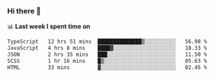 ### Hi there 👋

<!--
**DBvc/DBvc** is a ✨ _special_ ✨ repository because its `README.md` (this file) appears on your GitHub profile.

Here are some ideas to get you started:

- 🔭 I’m currently working on ...
- 🌱 I’m currently learning ...
- 👯 I’m looking to collaborate on ...
- 🤔 I’m looking for help with ...
- 💬 Ask me about ...
- 📫 How to reach me: ...
- 😄 Pronouns: ...
- ⚡ Fun fact: ...
-->

📊 **Last week I spent time on**
<!--START_SECTION:waka-->

```txt
TypeScript   12 hrs 51 mins  ██████████████▒░░░░░░░░░░   56.98 %
JavaScript   4 hrs 8 mins    ████▓░░░░░░░░░░░░░░░░░░░░   18.33 %
JSON         2 hrs 35 mins   ███░░░░░░░░░░░░░░░░░░░░░░   11.50 %
SCSS         1 hr 16 mins    █▒░░░░░░░░░░░░░░░░░░░░░░░   05.63 %
HTML         33 mins         ▓░░░░░░░░░░░░░░░░░░░░░░░░   02.45 %
```

<!--END_SECTION:waka-->
